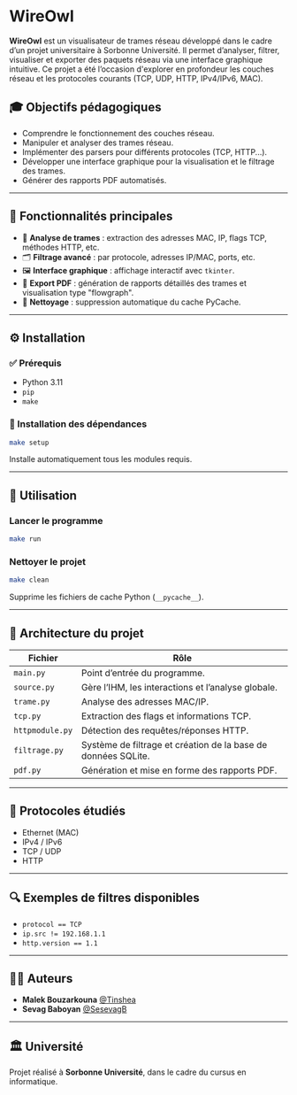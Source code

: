 # WireOwl

**WireOwl** est un visualisateur de trames réseau développé dans le cadre d’un projet universitaire à Sorbonne Université. Il permet d’analyser, filtrer, visualiser et exporter des paquets réseau via une interface graphique intuitive. Ce projet a été l’occasion d'explorer en profondeur les couches réseau et les protocoles courants (TCP, UDP, HTTP, IPv4/IPv6, MAC).

## 🎓 Objectifs pédagogiques

- Comprendre le fonctionnement des couches réseau.
- Manipuler et analyser des trames réseau.
- Implémenter des parsers pour différents protocoles (TCP, HTTP...).
- Développer une interface graphique pour la visualisation et le filtrage des trames.
- Générer des rapports PDF automatisés.

---

## 🧩 Fonctionnalités principales

- 🧪 **Analyse de trames** : extraction des adresses MAC, IP, flags TCP, méthodes HTTP, etc.
- 🗂️ **Filtrage avancé** : par protocole, adresses IP/MAC, ports, etc.
- 🖼️ **Interface graphique** : affichage interactif avec `tkinter`.
- 📄 **Export PDF** : génération de rapports détaillés des trames et visualisation type "flowgraph".
- 🧹 **Nettoyage** : suppression automatique du cache PyCache.

---

## ⚙️ Installation

### ✅ Prérequis

- Python 3.11
- `pip`
- `make`

### 🔧 Installation des dépendances

```bash
make setup
```

Installe automatiquement tous les modules requis.

---

## 🚀 Utilisation

### Lancer le programme

```bash
make run
```

### Nettoyer le projet

```bash
make clean
```

Supprime les fichiers de cache Python (`__pycache__`).

---

## 🧠 Architecture du projet

| Fichier            | Rôle                                                                 |
|--------------------|----------------------------------------------------------------------|
| `main.py`          | Point d’entrée du programme.                                         |
| `source.py`        | Gère l’IHM, les interactions et l’analyse globale.                   |
| `trame.py`         | Analyse des adresses MAC/IP.                                         |
| `tcp.py`           | Extraction des flags et informations TCP.                            |
| `httpmodule.py`    | Détection des requêtes/réponses HTTP.                                |
| `filtrage.py`      | Système de filtrage et création de la base de données SQLite.        |
| `pdf.py`           | Génération et mise en forme des rapports PDF.                        |

---

## 🧪 Protocoles étudiés

- Ethernet (MAC)
- IPv4 / IPv6
- TCP / UDP
- HTTP

---

## 🔍 Exemples de filtres disponibles

- `protocol == TCP`
- `ip.src != 192.168.1.1`
- `http.version == 1.1`

---

## 👨‍💻 Auteurs

- **Malek Bouzarkouna** [@Tinshea](https://github.com/Tinshea)
- **Sevag Baboyan** [@SesevagB](https://github.com/SesevagB)

---

## 🏛️ Université

Projet réalisé à **Sorbonne Université**, dans le cadre du cursus en informatique.
